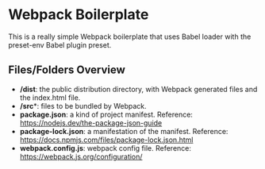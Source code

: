 # Webpack Boilerplate

This is a really simple Webpack boilerplate that uses Babel loader with the preset-env Babel plugin preset.

## Files/Folders Overview

* **/dist**: the public distribution directory, with Webpack generated files and the index.html file.
* **/src***: files to be bundled by Webpack.  
* **package.json**: a kind of project manifest. Reference: https://nodejs.dev/the-package-json-guide  
* **package-lock.json**: a manifestation of the manifest. Reference: https://docs.npmjs.com/files/package-lock.json.html
* **webpack.config.js**: webpack config file. Reference: https://webpack.js.org/configuration/  

